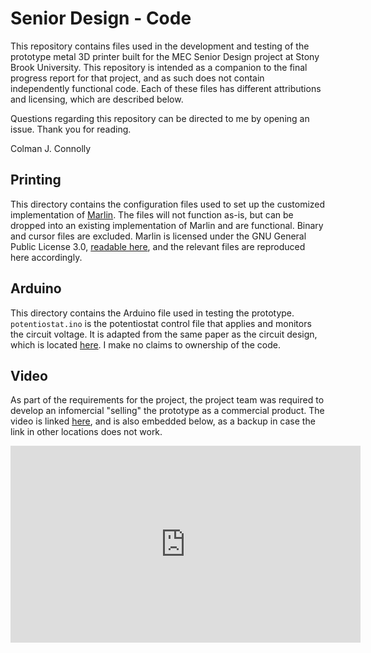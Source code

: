 # Senior Design - Code
This repository contains files used in the development and testing of the prototype metal 3D printer built for the MEC Senior Design project at Stony Brook University. This repository is intended as a companion to the final progress report for that project, and as such does not contain independently functional code. Each of these files has different attributions and licensing, which are described below.

Questions regarding this repository can be directed to me by opening an issue. Thank you for reading.

Colman J. Connolly

## Printing
This directory contains the configuration files used to set up the customized implementation of [Marlin](https://marlinfw.org). The files will not function as-is, but can be dropped into an existing implementation of Marlin and are functional. Binary and cursor files are excluded. Marlin is licensed under the GNU General Public License 3.0, [readable here](https://github.com/MarlinFirmware/Marlin?tab=GPL-3.0-1-ov-file#readme), and the relevant files are reproduced here accordingly.

## Arduino
This directory contains the Arduino file used in testing the prototype. `potentiostat.ino` is the potentiostat control file that applies and monitors the circuit voltage. It is adapted from the same paper as the circuit design, which is located [here](https://repositories.lib.utexas.edu/bitstream/handle/2152/84727/Development_of_a_low-cost_Arduino-based_potentiostat.pdf). I make no claims to ownership of the code.

## Video
As part of the requirements for the project, the project team was required to develop an infomercial "selling" the prototype as a commercial product. The video is linked [here](https://www.youtube.com/watch?v=qCAOATsb5L8), and is also embedded below, as a backup in case the link in other locations does not work.

<iframe width="560" height="315" src="https://www.youtube.com/embed/qCAOATsb5L8?si=1NtyddiJRwT-PURo" title="YouTube video player" frameborder="0" allow="accelerometer; autoplay; clipboard-write; encrypted-media; gyroscope; picture-in-picture; web-share" referrerpolicy="strict-origin-when-cross-origin" allowfullscreen></iframe>
